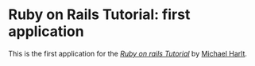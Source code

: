 # Ruby on Rails Tutorial: first application

This is the first application for the 
[*Ruby on rails Tutorial*](http://railtutorial.org/)
by [Michael Harlt](http://michaelhartl.com/).
